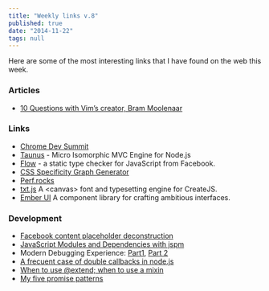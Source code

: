 ```yaml
---
title: "Weekly links v.8"
published: true
date: "2014-11-22"
tags: null
---
```


Here are some of the most interesting links that I have found on the web this week.

### Articles

- [10 Questions with Vim’s creator, Bram Moolenaar](http://www.binpress.com/blog/2014/11/19/vim-creator-bram-moolenaar-interview/)

### Links

- [Chrome Dev Summit](https://developer.chrome.com/devsummit/)
- [Taunus](http://taunus.bevacqua.io/) - Micro Isomorphic MVC Engine for Node.js
- [Flow](http://flowtype.org/) - a static type checker for JavaScript from Facebook.
- [CSS Specificity Graph Generator](http://jonassebastianohlsson.com/specificity-graph/)
- [Perf.rocks](http://www.perf.rocks/)
- [txt.js](http://txtjs.com/) A &lt;canvas&gt; font and typesetting engine for CreateJS.
- [Ember UI](http://emberui.com/) A component library for crafting ambitious interfaces.

### Development

- [Facebook content placeholder deconstruction](http://cloudca,on.com/deconstructions/2014/11/15/facebook-content-placeholder-deconstruction.html)
- [JavaScript Modules and Dependencies with jspm](http://javascriptplayground.com/blog/2014/11/js-modules-jspm-systemjs/)
- Modern Debugging Experience: [Part1](http://code.tutsplus.com/tutorials/modern-debugging-experience-part-1--cms-22571), [Part 2](http://code.tutsplus.com/tutorials/modern-debugging-experience-part-2--cms-22584)
- [A frecuent case of double callbacks in node.js](http://joseoncode.com/2013/12/27/case-of-double-callbacks/)
- [When to use @extend; when to use a mixin](http://csswizardry.com/2014/11/when-to-use-extend-when-to-use-a-mixin/)
- [My five promise patterns](https://remysharp.com/2014/11/19/my-five-promise-patterns)
